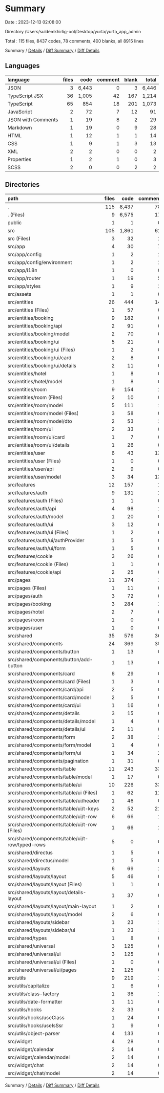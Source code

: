 # Summary

Date : 2023-12-13 02:08:00

Directory /Users/suldemkhirlig-ool/Desktop/yurta/yurta_app_admin

Total : 115 files,  8437 codes, 78 comments, 400 blanks, all 8915 lines

Summary / [Details](details.md) / [Diff Summary](diff.md) / [Diff Details](diff-details.md)

## Languages
| language | files | code | comment | blank | total |
| :--- | ---: | ---: | ---: | ---: | ---: |
| JSON | 3 | 6,443 | 0 | 3 | 6,446 |
| TypeScript JSX | 36 | 1,005 | 42 | 167 | 1,214 |
| TypeScript | 65 | 854 | 18 | 201 | 1,073 |
| JavaScript | 2 | 72 | 7 | 12 | 91 |
| JSON with Comments | 1 | 19 | 8 | 2 | 29 |
| Markdown | 1 | 19 | 0 | 9 | 28 |
| HTML | 1 | 12 | 1 | 1 | 14 |
| CSS | 1 | 9 | 1 | 3 | 13 |
| XML | 2 | 2 | 0 | 0 | 2 |
| Properties | 1 | 2 | 1 | 0 | 3 |
| SCSS | 2 | 0 | 0 | 2 | 2 |

## Directories
| path | files | code | comment | blank | total |
| :--- | ---: | ---: | ---: | ---: | ---: |
| . | 115 | 8,437 | 78 | 400 | 8,915 |
| . (Files) | 9 | 6,575 | 17 | 30 | 6,622 |
| public | 1 | 1 | 0 | 0 | 1 |
| src | 105 | 1,861 | 61 | 370 | 2,292 |
| src (Files) | 3 | 32 | 1 | 5 | 38 |
| src/app | 4 | 30 | 7 | 13 | 50 |
| src/app/config | 1 | 2 | 1 | 0 | 3 |
| src/app/config/environment | 1 | 2 | 1 | 0 | 3 |
| src/app/i18n | 1 | 0 | 0 | 1 | 1 |
| src/app/router | 1 | 19 | 5 | 9 | 33 |
| src/app/styles | 1 | 9 | 1 | 3 | 13 |
| src/assets | 1 | 1 | 0 | 0 | 1 |
| src/entities | 26 | 444 | 14 | 104 | 562 |
| src/entities (Files) | 1 | 57 | 0 | 6 | 63 |
| src/entities/booking | 9 | 182 | 0 | 53 | 235 |
| src/entities/booking/api | 2 | 91 | 0 | 20 | 111 |
| src/entities/booking/model | 2 | 70 | 0 | 23 | 93 |
| src/entities/booking/ui | 5 | 21 | 0 | 10 | 31 |
| src/entities/booking/ui (Files) | 1 | 2 | 0 | 1 | 3 |
| src/entities/booking/ui/card | 2 | 8 | 0 | 4 | 12 |
| src/entities/booking/ui/details | 2 | 11 | 0 | 5 | 16 |
| src/entities/hotel | 1 | 8 | 0 | 2 | 10 |
| src/entities/hotel/model | 1 | 8 | 0 | 2 | 10 |
| src/entities/room | 9 | 154 | 1 | 32 | 187 |
| src/entities/room (Files) | 2 | 10 | 0 | 5 | 15 |
| src/entities/room/model | 5 | 111 | 1 | 20 | 132 |
| src/entities/room/model (Files) | 3 | 58 | 0 | 12 | 70 |
| src/entities/room/model/dto | 2 | 53 | 1 | 8 | 62 |
| src/entities/room/ui | 2 | 33 | 0 | 7 | 40 |
| src/entities/room/ui/card | 1 | 7 | 0 | 2 | 9 |
| src/entities/room/ui/details | 1 | 26 | 0 | 5 | 31 |
| src/entities/user | 6 | 43 | 13 | 11 | 67 |
| src/entities/user (Files) | 1 | 0 | 0 | 1 | 1 |
| src/entities/user/api | 2 | 9 | 0 | 4 | 13 |
| src/entities/user/model | 3 | 34 | 13 | 6 | 53 |
| src/features | 12 | 157 | 1 | 34 | 192 |
| src/features/auth | 9 | 131 | 1 | 28 | 160 |
| src/features/auth (Files) | 1 | 1 | 0 | 1 | 2 |
| src/features/auth/api | 4 | 98 | 1 | 18 | 117 |
| src/features/auth/model | 1 | 20 | 0 | 5 | 25 |
| src/features/auth/ui | 3 | 12 | 0 | 4 | 16 |
| src/features/auth/ui (Files) | 1 | 2 | 0 | 1 | 3 |
| src/features/auth/ui/authProvider | 1 | 5 | 0 | 2 | 7 |
| src/features/auth/ui/form | 1 | 5 | 0 | 1 | 6 |
| src/features/cookie | 3 | 26 | 0 | 6 | 32 |
| src/features/cookie (Files) | 1 | 1 | 0 | 0 | 1 |
| src/features/cookie/api | 2 | 25 | 0 | 6 | 31 |
| src/pages | 11 | 374 | 1 | 57 | 432 |
| src/pages (Files) | 1 | 11 | 0 | 4 | 15 |
| src/pages/auth | 3 | 72 | 0 | 11 | 83 |
| src/pages/booking | 3 | 284 | 1 | 37 | 322 |
| src/pages/hotel | 2 | 7 | 0 | 3 | 10 |
| src/pages/room | 1 | 0 | 0 | 1 | 1 |
| src/pages/user | 1 | 0 | 0 | 1 | 1 |
| src/shared | 35 | 576 | 36 | 103 | 715 |
| src/shared/components | 24 | 369 | 35 | 64 | 468 |
| src/shared/components/button | 1 | 13 | 0 | 3 | 16 |
| src/shared/components/button/add-button | 1 | 13 | 0 | 3 | 16 |
| src/shared/components/card | 6 | 29 | 0 | 6 | 35 |
| src/shared/components/card (Files) | 1 | 3 | 0 | 0 | 3 |
| src/shared/components/card/api | 2 | 5 | 0 | 1 | 6 |
| src/shared/components/card/model | 2 | 5 | 0 | 1 | 6 |
| src/shared/components/card/ui | 1 | 16 | 0 | 4 | 20 |
| src/shared/components/details | 3 | 15 | 0 | 5 | 20 |
| src/shared/components/details/model | 1 | 4 | 0 | 1 | 5 |
| src/shared/components/details/ui | 2 | 11 | 0 | 4 | 15 |
| src/shared/components/form | 2 | 38 | 2 | 7 | 47 |
| src/shared/components/form/model | 1 | 4 | 0 | 2 | 6 |
| src/shared/components/form/ui | 1 | 34 | 2 | 5 | 41 |
| src/shared/components/pagination | 1 | 31 | 0 | 7 | 38 |
| src/shared/components/table | 11 | 243 | 33 | 36 | 312 |
| src/shared/components/table/model | 1 | 17 | 0 | 3 | 20 |
| src/shared/components/table/ui | 10 | 226 | 33 | 33 | 292 |
| src/shared/components/table/ui (Files) | 1 | 62 | 11 | 5 | 78 |
| src/shared/components/table/ui/header | 1 | 46 | 0 | 3 | 49 |
| src/shared/components/table/ui/t-keys | 2 | 52 | 21 | 10 | 83 |
| src/shared/components/table/ui/t-row | 6 | 66 | 1 | 15 | 82 |
| src/shared/components/table/ui/t-row (Files) | 1 | 66 | 1 | 10 | 77 |
| src/shared/components/table/ui/t-row/typed-rows | 5 | 0 | 0 | 5 | 5 |
| src/shared/directus | 1 | 5 | 0 | 2 | 7 |
| src/shared/directus/model | 1 | 5 | 0 | 2 | 7 |
| src/shared/layouts | 6 | 69 | 1 | 13 | 83 |
| src/shared/layouts/layout | 5 | 46 | 0 | 8 | 54 |
| src/shared/layouts/layout (Files) | 1 | 1 | 0 | 1 | 2 |
| src/shared/layouts/layout/details-layout | 1 | 37 | 0 | 2 | 39 |
| src/shared/layouts/layout/main-layout | 1 | 2 | 0 | 1 | 3 |
| src/shared/layouts/layout/model | 2 | 6 | 0 | 4 | 10 |
| src/shared/layouts/sidebar | 1 | 23 | 1 | 5 | 29 |
| src/shared/layouts/sidebar/ui | 1 | 23 | 1 | 5 | 29 |
| src/shared/types | 1 | 8 | 0 | 2 | 10 |
| src/shared/universal | 3 | 125 | 0 | 22 | 147 |
| src/shared/universal/ui | 3 | 125 | 0 | 22 | 147 |
| src/shared/universal/ui (Files) | 1 | 0 | 0 | 1 | 1 |
| src/shared/universal/ui/pages | 2 | 125 | 0 | 21 | 146 |
| src/utils | 9 | 219 | 1 | 47 | 267 |
| src/utils/capitalize | 1 | 6 | 0 | 2 | 8 |
| src/utils/class-factory | 1 | 36 | 1 | 5 | 42 |
| src/utils/date-formatter | 1 | 11 | 0 | 2 | 13 |
| src/utils/hooks | 2 | 33 | 0 | 14 | 47 |
| src/utils/hooks/useClass | 1 | 24 | 0 | 9 | 33 |
| src/utils/hooks/useIsSsr | 1 | 9 | 0 | 5 | 14 |
| src/utils/object-parser | 4 | 133 | 0 | 24 | 157 |
| src/widget | 4 | 28 | 0 | 7 | 35 |
| src/widget/calendar | 2 | 14 | 0 | 2 | 16 |
| src/widget/calendar/model | 2 | 14 | 0 | 2 | 16 |
| src/widget/chat | 2 | 14 | 0 | 5 | 19 |
| src/widget/chat/model | 2 | 14 | 0 | 5 | 19 |

Summary / [Details](details.md) / [Diff Summary](diff.md) / [Diff Details](diff-details.md)